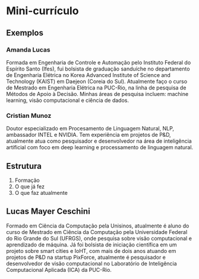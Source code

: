 # Mini-currículo

## Exemplos

### Amanda Lucas

Formada em Engenharia de Controle e Automação pelo Instituto Federal do Espírito Santo (Ifes), fui bolsista de graduação sanduíche no departamento de Engenharia Elétrica no Korea Advanced Institute of Science and Technology (KAIST) em Daejeon (Coreia do Sul). Atualmente faço o curso de Mestrado em Engenharia Elétrica na PUC-Rio, na linha de pesquisa de Métodos de Apoio à Decisão. Minhas áreas de pesquisa incluem: machine learning, visão computacional e ciência de dados.

### Cristian Munoz

Doutor especializado em Procesamento de Linguagem Natural, NLP, ambassador INTEL e NVIDIA. Tem experiência em projetos de P&D, atualmente atua como pesquisador e desenvolvedor na área de inteligência artificial com foco em deep learning e processamento de linguagem natural.

## Estrutura

1. Formação
2. O que já fez
3. O que faz atualmente

## Lucas Mayer Ceschini

Formado em Ciência da Computação pela Unisinos, atualmente é aluno do curso de Mestrado em Ciência da Computação pela Universidade Federal do Rio Grande do Sul (UFRGS), onde pesquisa sobre visão computacional e aprendizado de máquina. Já foi bolsista de iniciação científica em um projeto sobre smart cities e IoHT, com mais de dois anos atuando em projetos de P&D na startup PixForce, atualmente é pesquisador e desenvolvedor de visão computacional no Laboratório de Inteligência Computacional Aplicada (ICA) da PUC-Rio.